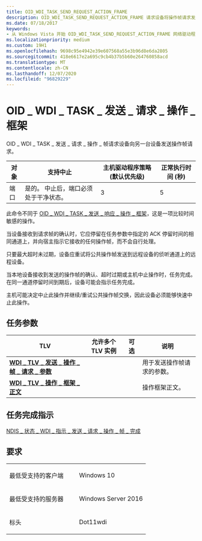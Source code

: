 ```yaml
---
title: OID_WDI_TASK_SEND_REQUEST_ACTION_FRAME
description: OID_WDI_TASK_SEND_REQUEST_ACTION_FRAME 请求设备将操作帧请求发送到另一台设备。
ms.date: 07/18/2017
keywords:
- 从 Windows Vista 开始 OID_WDI_TASK_SEND_REQUEST_ACTION_FRAME 网络驱动程序
ms.localizationpriority: medium
ms.custom: 19H1
ms.openlocfilehash: 9698c95e4942e39e607568a55e3b96d8e6da2805
ms.sourcegitcommit: 418e6617e2a695c9cb4b37b5b60e264760858acd
ms.translationtype: MT
ms.contentlocale: zh-CN
ms.lasthandoff: 12/07/2020
ms.locfileid: "96829229"
---
```

# <a name="oid_wdi_task_send_request_action_frame"></a>OID \_ WDI \_ TASK \_ 发送 \_ 请求 \_ 操作 \_ 框架


OID \_ WDI \_ TASK \_ 发送 \_ 请求 \_ 操作 \_ 帧请求设备向另一台设备发送操作帧请求。

| 对象 | 支持中止                                           | 主机驱动程序策略 (默认优先级)  | 正常执行时间 (秒)  |
|--------|---------------------------------------------------------|---------------------------------------|---------------------------------|
| 端口   | 是的。 中止后，端口必须处于干净状态。 | 3                                     | 5                               |

 

此命令不同于 [OID \_ WDI \_ TASK \_ 发送 \_ 响应 \_ 操作 \_ 框架](oid-wdi-task-send-response-action-frame.md)，这是一项比较时间敏感的操作。

当设备接收到请求帧的确认时，它应停留在任务参数中指定的 ACK 停留时间的相同通道上，并向宿主指示它接收的任何操作帧，而不会自行处理。

只要最大超时未过期，设备应重试将公共操作帧发送到远程设备的侦听通道上的远程设备。

当本地设备接收到发送的操作帧的确认、超时过期或主机中止操作时，任务完成。 在同一通道停留时间到期后，设备可能会指示任务完成。

主机可能决定中止此操作并继续/重试公共操作帧交换，因此设备必须能够快速中止此操作。

## <a name="task-parameters"></a>任务参数


| TLV                                                                                                             | 允许多个 TLV 实例 | 可选 | 说明                                     |
|-----------------------------------------------------------------------------------------------------------------|--------------------------------|----------|-------------------------------------------------|
| [**WDI \_ TLV \_ 发送 \_ 操作 \_ 帧 \_ 请求 \_ 参数**](./wdi-tlv-send-action-frame-request-parameters.md) |                                |          | 用于发送操作帧请求的参数。 |
| [**WDI \_ TLV \_ 操作 \_ 框架 \_ 正文**](./wdi-tlv-action-frame-body.md)                                         |                                |          | 操作框架正文。                          |

 

## <a name="task-completion-indication"></a>任务完成指示


[NDIS \_ 状态 \_ WDI \_ 指示 \_ 发送 \_ 请求 \_ 操作 \_ 帧 \_ 完成](ndis-status-wdi-indication-send-request-action-frame-complete.md)

<a name="requirements"></a>要求
------------

<table>
<colgroup>
<col width="50%" />
<col width="50%" />
</colgroup>
<tbody>
<tr class="odd">
<td><p>最低受支持的客户端</p></td>
<td><p>Windows 10</p></td>
</tr>
<tr class="even">
<td><p>最低受支持的服务器</p></td>
<td><p>Windows Server 2016</p></td>
</tr>
<tr class="odd">
<td><p>标头</p></td>
<td>Dot11wdi</td>
</tr>
</tbody>
</table>

 

